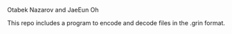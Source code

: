 Otabek Nazarov and JaeEun Oh

This repo includes a program to encode and decode files in the .grin format.
